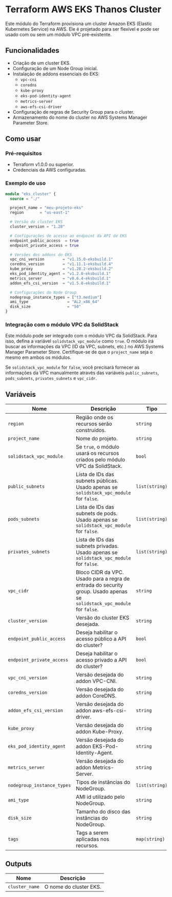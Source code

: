 # Terraform AWS EKS Thanos Cluster

Este módulo do Terraform provisiona um cluster Amazon EKS (Elastic Kubernetes Service) na AWS. Ele é projetado para ser flexível e pode ser usado com ou sem um módulo VPC pré-existente.

## Funcionalidades

- Criação de um cluster EKS.
- Configuração de um Node Group inicial.
- Instalação de addons essenciais do EKS:
  - `vpc-cni`
  - `coredns`
  - `kube-proxy`
  - `eks-pod-identity-agent`
  - `metrics-server`
  - `aws-efs-csi-driver`
- Configuração de regras de Security Group para o cluster.
- Armazenamento do nome do cluster no AWS Systems Manager Parameter Store.

## Como usar

### Pré-requisitos

- Terraform v1.0.0 ou superior.
- Credenciais da AWS configuradas.

### Exemplo de uso

```terraform
module "eks_cluster" {
  source = "./"

  project_name = "meu-projeto-eks"
  region       = "us-east-1"

  # Versão do cluster EKS
  cluster_version = "1.28"

  # Configurações de acesso ao endpoint da API do EKS
  endpoint_public_access  = true
  endpoint_private_access = true

  # Versões dos addons do EKS
  vpc_cni_version        = "v1.15.0-eksbuild.1"
  coredns_version        = "v1.11.1-eksbuild.4"
  kube_proxy             = "v1.28.2-eksbuild.2"
  eks_pod_identity_agent = "v1.2.0-eksbuild.1"
  metrics_server         = "v0.6.4-eksbuild.1"
  addon_efs_csi_version  = "v1.5.8-eksbuild.1"

  # Configurações do Node Group
  nodegroup_instance_types = ["t3.medium"]
  ami_type                 = "AL2_x86_64"
  disk_size                = "50"
}
```

### Integração com o módulo VPC da SolidStack

Este módulo pode ser integrado com o módulo VPC da SolidStack. Para isso, defina a variável `solidstack_vpc_module` como `true`. O módulo irá buscar as informações da VPC (ID da VPC, subnets, etc.) no AWS Systems Manager Parameter Store. Certifique-se de que o `project_name` seja o mesmo em ambos os módulos.

Se `solidstack_vpc_module` for `false`, você precisará fornecer as informações da VPC manualmente através das variáveis `public_subnets`, `pods_subnets`, `privates_subnets` e `vpc_cidr`.

## Variáveis

| Nome                       | Descrição                                                                                                                | Tipo           | Padrão                | Obrigatório |
| -------------------------- | ------------------------------------------------------------------------------------------------------------------------ | -------------- | --------------------- | ----------- |
| `region`                   | Região onde os recursos serão construídos.                                                                               | `string`       | -                     | sim         |
| `project_name`             | Nome do projeto.                                                                                                         | `string`       | -                     | sim         |
| `solidstack_vpc_module`    | Se `true`, o módulo usará os recursos criados pelo módulo VPC da SolidStack.                                             | `bool`         | `true`                | não         |
| `public_subnets`           | Lista de IDs das subnets públicas. Usado apenas se `solidstack_vpc_module` for `false`.                                  | `list(string)` | `[]`                  | não         |
| `pods_subnets`             | Lista de IDs das subnets de pods. Usado apenas se `solidstack_vpc_module` for `false`.                                   | `list(string)` | `[]`                  | não         |
| `privates_subnets`         | Lista de IDs das subnets privadas. Usado apenas se `solidstack_vpc_module` for `false`.                                  | `list(string)` | `[]`                  | não         |
| `vpc_cidr`                 | Bloco CIDR da VPC. Usado para a regra de entrada do security group. Usado apenas se `solidstack_vpc_module` for `false`. | `string`       | `""`                  | não         |
| `cluster_version`          | Versão do cluster EKS desejada.                                                                                          | `string`       | -                     | sim         |
| `endpoint_public_access`   | Deseja habilitar o acesso público a API do cluster?                                                                      | `bool`         | `true`                | não         |
| `endpoint_private_access`  | Deseja habilitar o acesso privado a API do cluster?                                                                      | `bool`         | `true`                | não         |
| `vpc_cni_version`          | Versão desejada do addon VPC-CNI.                                                                                        | `string`       | -                     | sim         |
| `coredns_version`          | Versão desejada do addon CoreDNS.                                                                                        | `string`       | -                     | sim         |
| `addon_efs_csi_version`    | Versão desejada do addon aws-efs-csi-driver.                                                                             | `string`       | -                     | sim         |
| `kube_proxy`               | Versão desejada do addon Kube-Proxy.                                                                                     | `string`       | -                     | sim         |
| `eks_pod_identity_agent`   | Versão desejada do addon EKS-Pod-Identity-Agent.                                                                         | `string`       | -                     | sim         |
| `metrics_server`           | Versão desejada do addon Metrics-Server.                                                                                 | `string`       | -                     | sim         |
| `nodegroup_instance_types` | Tipos de instâncias do NodeGroup.                                                                                        | `list(string)` | `["c6i.large"]`       | não         |
| `ami_type`                 | AMI id utilizado pelo NodeGroup.                                                                                         | `string`       | `BOTTLEROCKET_x86_64` | não         |
| `disk_size`                | Tamanho do disco das instâncias do NodeGroup.                                                                            | `string`       | `100`                 | não         |
| `tags`                     | Tags a serem aplicadas nos recursos.                                                                                     | `map(string)`  | `{}`                  | não         |

## Outputs

| Nome           | Descrição              |
| -------------- | ---------------------- |
| `cluster_name` | O nome do cluster EKS. |
